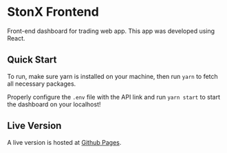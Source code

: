 # StonX Frontend

Front-end dashboard for trading web app. This app was developed using React.

## Quick Start

To run, make sure yarn is installed on your machine, then run `yarn` to fetch all necessary packages.

Properly configure the `.env` file with the API link and run `yarn start` to start the dashboard on your localhost!

## Live Version 

A live version is hosted at [Github Pages](https://stonksdb.github.io/stonx_frontend/).


